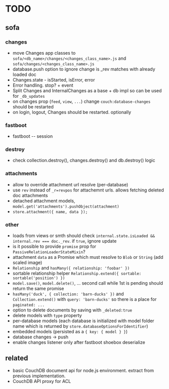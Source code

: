 # TODO

## sofa

### changes

* move Changes app classes to `sofa/<db_name>/changes/<changes_class_name>.js` and `sofa/changes/<changes_class_name>.js`
* database.push option to ignore change is _rev matches with already loaded doc
* Changes.state - isStarted, isError, error
* Error handling. stop? + event
* Split Changes and InternalChanges as a base + db impl so can be used for `_db_updates`
* on changes prop (`feed`, `view`, `...`) change `couch:database-changes` should be restarted
* on login, logout, Changes should be restarted. optionally

### fastboot

* fastboot -- session

### destroy

* check collection.destroy(), changes.destroy() and db.destroy() logic

### attachments

* allow to override attachment url resolve (per-database)
* use `rev` instead of `_r=revpos` for attachemnt urls. allows fetching deleted doc attachments
* detached attachment models, `model.get('attachments').pushObject(attachment)`
* `store.attachment({ name, data });`

### other

* loads from views or smth should check `internal.state.isLoaded && internal.rev === doc._rev`. if `true`, ignore update
* is it possible to provide `promise` prop for `PassiveRelationLoaderStateMixin`?
* attachment `data` as a Promise which must resolve to `Blob` or `String` (add scaled image)
* `Relationship` and `hasMany({ relationship: 'foobar' })`
* sortable relationship helper `Relationship.extend({ sortable: sortable('position') })`
* `model.save()`, `model.delete()`, ... second call while 1st is pending should return the same promise
* `hasMany('duck', { collection: 'barn-ducks' })` and `Collection.extend()` with `query: 'barn-ducks'` so there is a place for `paginated: ...`
* option to delete documents by saving with `_deleted:true`
* delete models with `type` property
* per-database models (each database is initialized with model folder name which is returned by `store.databaseOptionsForIdentifier`)
* embedded models (persisted as a `{ key: { model } }`)
* database changes -> push
* enable changes listener only after fastboot shoebox deserialize

## related

* basic CouchDB document api for node.js environment. extract from previous implementation.
* CouchDB API proxy for ACL
